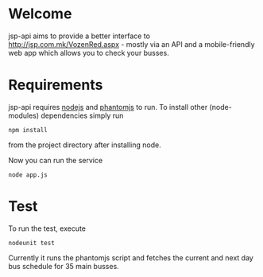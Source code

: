 Welcome
===========

jsp-api aims to provide a better interface to http://jsp.com.mk/VozenRed.aspx - mostly via an API and a 
mobile-friendly web app which allows you to check your busses.


Requirements
===========

jsp-api requires [nodejs](http://nodejs.org/) and [phantomjs](http://phantomjs.org/) to run. 
To install other (node-modules) dependencies simply run

`npm install`

from the project directory after installing node.

Now you can run the service

`node app.js`


Test
===========

To run the test, execute 

`nodeunit test`

Currently it runs the phantomjs script and fetches the current and next day bus schedule for 35 main busses.